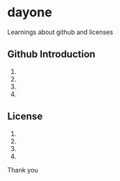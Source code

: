 # dayone
Learnings about github and licenses
 
## Github Introduction
1.
2.
3.
4.
## License
1.
2.
3.
4.
Thank you
